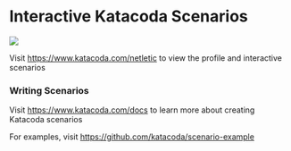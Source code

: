 # Interactive Katacoda Scenarios

[![](http://shields.katacoda.com/katacoda/netletic/count.svg)](https://www.katacoda.com/netletic "Get your profile on Katacoda.com")

Visit https://www.katacoda.com/netletic to view the profile and interactive scenarios

### Writing Scenarios
Visit https://www.katacoda.com/docs to learn more about creating Katacoda scenarios

For examples, visit https://github.com/katacoda/scenario-example
